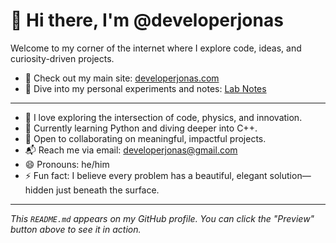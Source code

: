 # 👋 Hi there, I'm @developerjonas

Welcome to my corner of the internet where I explore code, ideas, and curiosity-driven projects.

- 🔗 Check out my main site: [developerjonas.com](https://developerjonas.com)
- 🧪 Dive into my personal experiments and notes: [Lab Notes](https://developerjonas.com/lab-notes)

---

- 👀 I love exploring the intersection of code, physics, and innovation.
- 🌱 Currently learning Python and diving deeper into C++.
- 🤝 Open to collaborating on meaningful, impactful projects.
- 📬 Reach me via email: [developerjonas@gmail.com](mailto:developerjonas@gmail.com)
- 😄 Pronouns: he/him
- ⚡ Fun fact: I believe every problem has a beautiful, elegant solution—hidden just beneath the surface.

---

_This `README.md` appears on my GitHub profile. You can click the "Preview" button above to see it in action._

<!---
developerjonas/developerjonas is a ✨ special ✨ repository because its `README.md` appears on your GitHub profile.
--->
